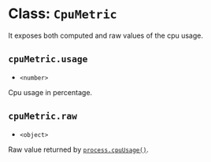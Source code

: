 # Class: `CpuMetric`

It exposes both computed and raw values of the cpu usage.

## `cpuMetric.usage`

* `<number>`

Cpu usage in percentage.

## `cpuMetric.raw`

* `<object>`

Raw value returned by [`process.cpuUsage()`](https://nodejs.org/dist/latest-v12.x/docs/api/process.html#process_process_cpuusage_previousvalue).
